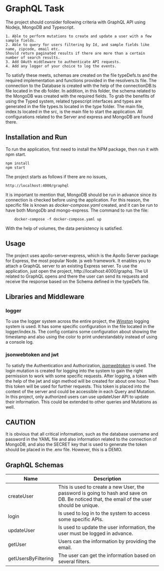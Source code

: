 # GraphQL Task

The project should consider following criteria with GraphQL API using Nodejs, MongoDB and Typescript.

    1. Able to perform mutations to create and update a user with a few sample fields.
    2. Able to query for users filtering by Id, and sample fields like name, zipcode, email etc. 
    Should return paginated results if there are more than a certain number of search results.
    3. Add OAuth middleware to authenticate API requests.
    4. Add any logger of your choice to log the events.

To satisfy these meets, schemas are created on the file typeDefs.ts and the required implementation and functions provided in the resolvers.ts file.
The connection to the Database is created with the help of the connectionDB.ts file located in the db folder. In addition, in this folder, the schema related to the MongoDB was created with the required fields.
To grab the benefits of using the Typed system, related typescript interfaces and types are generated in the file types.ts located in the type folder.
The main file, index.ts located in the src, is the main file to start the application. All configurations related to the Server and express and MongoDB are found there.

## Installation and Run

To run the application, first need to install the NPM package, then run it with npm start.

    npm install
    npm start

The project starts as follows if there are no issues,

    http://localhost:4000/graphql

It is important to mention that, MongoDB should be run in advance since its connection is checked before using the application. For this reason, the specific file is known as _docker-compose.yaml_ created, and it can be run to have both MongoDb and mongo-express. The command to run the file:

        docker-compose -f docker-compose.yaml up

With the help of volumes, the data persistency is satisfied.

## Usage

The project uses apollo-server-express, which is the Apollo Server package for Express, the most popular Node. js web framework. It enables you to attach a GraphQL server to an existing Express server.
To use the application, just open the project, http://localhost:4000/graphq. The UI related to GraphQL opens and there the user can send its requests and receive the response based on the Schema defined in the typeDefs file.

## Libraries and Middleware

### logger

To use the logger system across the entire project, the _[Winston](https://www.npmjs.com/package/winston)_ logging system is used. It has some specific configuration in the file located in the logger/index.ts. The config contains some configuration about showing the timestamp and also using the color to print understandably instead of using a console log.

### jsonwebtoken and jwt

To satisfy the Authentication and Authorization, _[jsonwebtoken](https://www.npmjs.com/package/jsonwebtoken)_ is used. The login mutation is created for logging into the system to gain the right permission to work with some specific requests. After logging, a token with the help of the jwt and sign method will be created for about one hour. Then this token will be used for further requests. This token is placed into the context of the server and could be accessible in each Query and Mutation. In this project, only authorized users can use updateUser API to update their information. This could be extended to other queries and Mutations as well.

## CAUTION

It is obvious that all critical information, such as the database username and password in the YAML file and also information related to the connection of MongoDB, and also the SECRET key that is used to generate the token should be placed in the .env file. However, this is a DEMO.

## GraphQL Schemas

| Name                | Description                                                                                                                               |
| ------------------- | ----------------------------------------------------------------------------------------------------------------------------------------- |
| createUser          | This is used to create a new User, the password is going to hash and save on DB. Be noticed that, the email of the user should be unique. |
| login               | Is used to log in to the system to access some specific APIs.                                                                             |
| updateUser          | Is used to update the user information, the user must be logged in advance.                                                               |
| getUser             | Users can the information by providing the email.                                                                                         |
| getUsersByFiltering | The user can get the information based on several filters.                                                                                |
